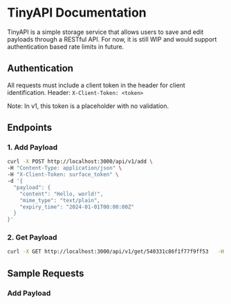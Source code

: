 # TinyAPI Documentation

TinyAPI is a simple storage service that allows users to save and edit payloads through a RESTful API. For now, it is still WIP and would support authentication based rate limits in future. 

## Authentication

All requests must include a client token in the header for client identification.
Header: `X-Client-Token: <token>`

Note: In v1, this token is a placeholder with no validation.

## Endpoints

### 1. Add Payload

  ```bash
  curl -X POST http://localhost:3000/api/v1/add \
  -H "Content-Type: application/json" \
  -H "X-Client-Token: surface_token" \
  -d '{
    "payload": {
      "content": "Hello, world!",
      "mime_type": "text/plain",
      "expiry_time": "2024-01-01T00:00:00Z"
    }
  }'
  ```
### 2. Get Payload

  ```bash
  curl -X GET http://localhost:3000/api/v1/get/540331c86f1f77f9ff53   -H "X-Client-Token: surface_curl"
  ```

## Sample Requests

### Add Payload

